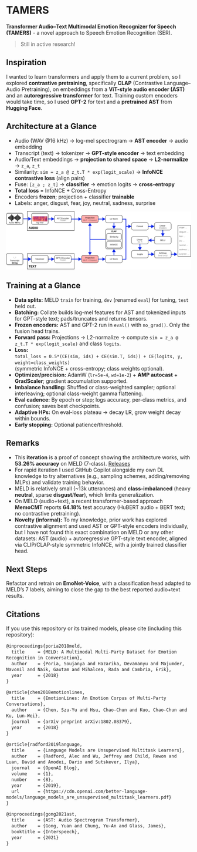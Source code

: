 # TAMERS
**Transformer Audio–Text Multimodal Emotion Recognizer for Speech (TAMERS)** - a novel approach to Speech Emotion Recognition (SER).
> Still in active research!

## Inspiration

I wanted to learn transformers and apply them to a current problem, so I explored **contrastive pretraining**, specifically **CLAP** (Contrastive Language–Audio Pretraining), on embeddings from a **ViT-style audio encoder (AST)** and an **autoregressive transformer** for text. Training custom encoders would take time, so I used **GPT-2** for text and a **pretrained AST** from **Hugging Face**.

## Architecture at a Glance

- Audio (WAV @16 kHz) -> log-mel spectrogram -> **AST encoder** -> audio embedding  
- Transcript (text) -> tokenizer -> **GPT-style encoder** -> text embedding  
- Audio/Text embeddings -> **projection to shared space** -> **L2-normalize** -> `z_a`, `z_t`  
- Similarity: `sim = z_a @ z_t.T * exp(logit_scale)` -> **InfoNCE contrastive loss** (align pairs)  
- Fuse: `[z_a ; z_t]` -> **classifier** -> emotion logits -> **cross-entropy**  
- **Total loss** = InfoNCE + Cross-Entropy  
- Encoders **frozen**; projection + classifier **trainable**  
- Labels: anger, disgust, fear, joy, neutral, sadness, surprise

![TAMERS overview](model.png)

## Training at a Glance

- **Data splits:** MELD `train` for training, `dev` (renamed `eval`) for tuning, `test` held out.  
- **Batching:** Collate builds log-mel features for AST and tokenized inputs for GPT-style text; pads/truncates and returns tensors.  
- **Frozen encoders:** AST and GPT-2 run in `eval()` with `no_grad()`. Only the fusion head trains.  
- **Forward pass:** Projections -> L2-normalize -> compute `sim = z_a @ z_t.T * exp(logit_scale)` and class `logits`.  
- **Loss:**  
  `total_loss = 0.5*(CE(sim, ids) + CE(sim.T, ids)) + CE(logits, y, weight=class_weights)`  
  (symmetric InfoNCE + cross-entropy; class weights optional).  
- **Optimizer/precision:** AdamW (`lr=5e-4`, `wd=1e-2`) + **AMP autocast** + **GradScaler**; gradient accumulation supported.  
- **Imbalance handling:** Shuffled or class-weighted sampler; optional interleaving; optional class-weight gamma flattening.  
- **Eval cadence:** By epoch or step; logs accuracy, per-class metrics, and confusion; saves best checkpoints.  
- **Adaptive HPs:** On eval-loss plateau -> decay LR, grow weight decay within bounds.  
- **Early stopping:** Optional patience/threshold.

## Remarks

- This **iteration** is a proof of concept showing the architecture works, with **53.26% accuracy** on MELD (7-class). [Releases](../../releases) 
- For rapid iteration I used GitHub Copilot alongside my own DL knowledge to try alternatives (e.g., sampling schemes, adding/removing MLPs) and validate training behavior.  
- MELD is relatively small (~13k utterances) and **class-imbalanced** (heavy **neutral**, sparse **disgust**/**fear**), which limits generalization.  
- On MELD (audio+text), a recent transformer-based approach **MemoCMT** reports **64.18%** test accuracy (HuBERT audio + BERT text; no contrastive pretraining).  
- **Novelty (informal):** To my knowledge, prior work has explored contrastive alignment and used AST or GPT-style encoders individually, but I have not found this exact combination on MELD or any other datasets: AST (audio) + autoregressive GPT-style text encoder, aligned via CLIP/CLAP-style symmetric InfoNCE, with a jointly trained classifier head.

## Next Steps

Refactor and retrain on **EmoNet-Voice**, with a classification head adapted to MELD’s 7 labels, aiming to close the gap to the best reported audio+text results.

## Citations

If you use this repository or its trained models, please cite (including this repository):
```
@inproceedings{poria2018meld,
  title     = {MELD: A Multimodal Multi-Party Dataset for Emotion Recognition in Conversation},
  author    = {Poria, Soujanya and Hazarika, Devamanyu and Majumder, Navonil and Naik, Gautam and Mihalcea, Rada and Cambria, Erik},
  year      = {2018}
}
```

```
@article{chen2018emotionlines,
  title     = {EmotionLines: An Emotion Corpus of Multi-Party Conversations},
  author    = {Chen, Szu-Yu and Hsu, Chao-Chun and Kuo, Chao-Chun and Ku, Lun-Wei},
  journal   = {arXiv preprint arXiv:1802.08379},
  year      = {2018}
}
```

```
@article{radford2019language,
  title     = {Language Models are Unsupervised Multitask Learners},
  author    = {Radford, Alec and Wu, Jeffrey and Child, Rewon and Luan, David and Amodei, Dario and Sutskever, Ilya},
  journal   = {OpenAI Blog},
  volume    = {1},
  number    = {8},
  year      = {2019},
  url       = {https://cdn.openai.com/better-language-models/language_models_are_unsupervised_multitask_learners.pdf}
}
```

```
@inproceedings{gong2021ast,
  title     = {AST: Audio Spectrogram Transformer},
  author    = {Gong, Yuan and Chung, Yu-An and Glass, James},
  booktitle = {Interspeech},
  year      = {2021}
}
```
